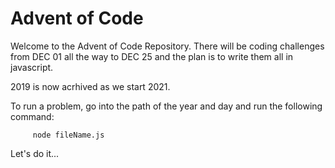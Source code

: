 # Advent of Code

Welcome to the Advent of Code Repository. There will be coding challenges from DEC 01 all the way to DEC 25 and the plan
is to write them all in javascript.

2019 is now acrhived as we start 2021. 

To run a problem, go into the path of the year and day and run the following command:

```
     node fileName.js
```

Let's do it...
